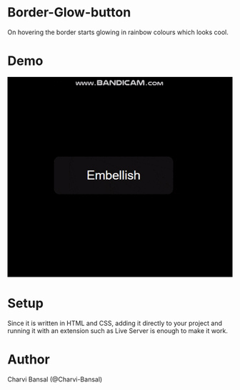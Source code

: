 # Border-Glow-button

On hovering the border starts glowing in rainbow colours which looks cool.

# Demo

![](embellish-border-glow-button-gif.gif)

# Setup

Since it is written in HTML and CSS, adding it directly to your project and running it with an extension such as Live Server is enough to make it work.

# Author

Charvi Bansal (@Charvi-Bansal)
